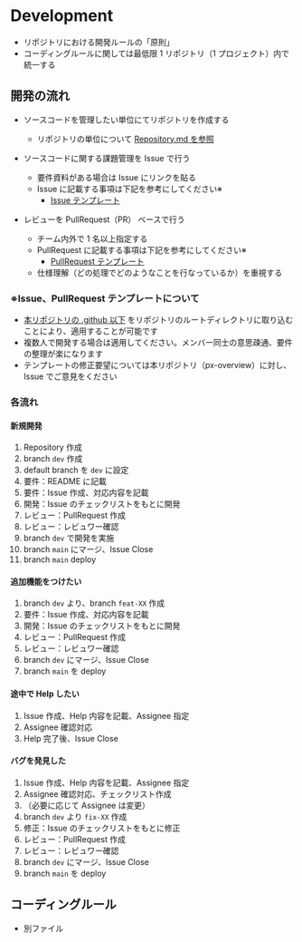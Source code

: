 # Development

-   リポジトリにおける開発ルールの「原則」
-   コーディングルールに関しては最低限 1 リポジトリ（1 プロジェクト）内で統一する

## 開発の流れ

-   ソースコードを管理したい単位にてリポジトリを作成する
    -   リポジトリの単位について [Repository.md を参照](./Repository.md)
-   ソースコードに関する課題管理を Issue で行う
    -   要件資料がある場合は Issue にリンクを貼る
    -   Issue に記載する事項は下記を参考にしてください※
        -   [Issue テンプレート](./.github/ISSUE_TEMPLATE/)
-   レビューを PullRequest（PR） ベースで行う

    -   チーム内外で 1 名以上指定する
    -   PullRequest に記載する事項は下記を参考にしてください※
        -   [PullRequest テンプレート](./.github/pull_request_template.md)
    -   仕様理解（どの処理でどのようなことを行なっているか）を重視する

### ※Issue、PullRequest テンプレートについて

-   [本リポジトリの .github 以下](./.github/) をリポジトリのルートディレクトリに取り込むことにより、適用することが可能です
-   複数人で開発する場合は適用してください。メンバー同士の意思疎通、要件の整理が楽になります
-   テンプレートの修正要望については本リポジトリ（px-overview）に対し、Issue でご意見をください

### 各流れ

#### 新規開発

1. Repository 作成
2. branch `dev` 作成
3. default branch を `dev` に設定
4. 要件：README に記載
5. 要件：Issue 作成、対応内容を記載
6. 開発：Issue のチェックリストをもとに開発
7. レビュー：PullRequest 作成
8. レビュー：レビュワー確認
9. branch `dev` で開発を実施
10. branch `main` にマージ、Issue Close
11. branch `main` deploy

#### 追加機能をつけたい

1. branch `dev` より、branch `feat-XX` 作成
2. 要件：Issue 作成、対応内容を記載
3. 開発：Issue のチェックリストをもとに開発
4. レビュー：PullRequest 作成
5. レビュー：レビュワー確認
6. branch `dev` にマージ、Issue Close
7. branch `main` を deploy

#### 途中で Help したい

1. Issue 作成、Help 内容を記載、Assignee 指定
2. Assignee 確認対応
3. Help 完了後、Issue Close

#### バグを発見した

1. Issue 作成、Help 内容を記載、Assignee 指定
2. Assignee 確認対応、チェックリスト作成
3. （必要に応じて Assignee は変更）
4. branch `dev` より `fix-XX` 作成
5. 修正：Issue のチェックリストをもとに修正
6. レビュー：PullRequest 作成
7. レビュー：レビュワー確認
8. branch `dev` にマージ、Issue Close
9. branch `main` を deploy

###

## コーディングルール

-   別ファイル

###
